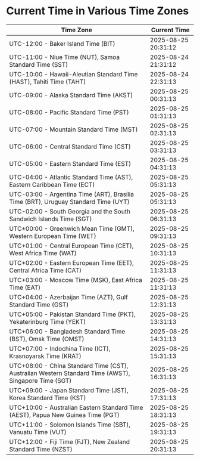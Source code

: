 # Current Time in Various Time Zones

| Time Zone | Current Time |
|-----------|--------------|
| UTC-12:00 - Baker Island Time (BIT) | 2025-08-25 20:31:12 |
| UTC-11:00 - Niue Time (NUT), Samoa Standard Time (SST) | 2025-08-24 21:31:12 |
| UTC-10:00 - Hawaii-Aleutian Standard Time (HAST), Tahiti Time (TAHT) | 2025-08-24 22:31:13 |
| UTC-09:00 - Alaska Standard Time (AKST) | 2025-08-25 00:31:13 |
| UTC-08:00 - Pacific Standard Time (PST) | 2025-08-25 01:31:13 |
| UTC-07:00 - Mountain Standard Time (MST) | 2025-08-25 02:31:13 |
| UTC-06:00 - Central Standard Time (CST) | 2025-08-25 03:31:13 |
| UTC-05:00 - Eastern Standard Time (EST) | 2025-08-25 04:31:13 |
| UTC-04:00 - Atlantic Standard Time (AST), Eastern Caribbean Time (ECT) | 2025-08-25 05:31:13 |
| UTC-03:00 - Argentina Time (ART), Brasília Time (BRT), Uruguay Standard Time (UYT) | 2025-08-25 05:31:13 |
| UTC-02:00 - South Georgia and the South Sandwich Islands Time (SGT) | 2025-08-25 06:31:13 |
| UTC±00:00 - Greenwich Mean Time (GMT), Western European Time (WET) | 2025-08-25 09:31:13 |
| UTC+01:00 - Central European Time (CET), West Africa Time (WAT) | 2025-08-25 10:31:13 |
| UTC+02:00 - Eastern European Time (EET), Central Africa Time (CAT) | 2025-08-25 11:31:13 |
| UTC+03:00 - Moscow Time (MSK), East Africa Time (EAT) | 2025-08-25 11:31:13 |
| UTC+04:00 - Azerbaijan Time (AZT), Gulf Standard Time (GST) | 2025-08-25 12:31:13 |
| UTC+05:00 - Pakistan Standard Time (PKT), Yekaterinburg Time (YEKT) | 2025-08-25 13:31:13 |
| UTC+06:00 - Bangladesh Standard Time (BST), Omsk Time (OMST) | 2025-08-25 14:31:13 |
| UTC+07:00 - Indochina Time (ICT), Krasnoyarsk Time (KRAT) | 2025-08-25 15:31:13 |
| UTC+08:00 - China Standard Time (CST), Australian Western Standard Time (AWST), Singapore Time (SGT) | 2025-08-25 16:31:13 |
| UTC+09:00 - Japan Standard Time (JST), Korea Standard Time (KST) | 2025-08-25 17:31:13 |
| UTC+10:00 - Australian Eastern Standard Time (AEST), Papua New Guinea Time (PGT) | 2025-08-25 18:31:13 |
| UTC+11:00 - Solomon Islands Time (SBT), Vanuatu Time (VUT) | 2025-08-25 19:31:13 |
| UTC+12:00 - Fiji Time (FJT), New Zealand Standard Time (NZST) | 2025-08-25 20:31:13 |
